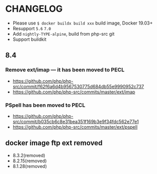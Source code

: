 # CHANGELOG

* Please use `$ docker buildx build xxx` build image, Docker 19.03+
* Resupport `5.6` `7.0`
* Add `nightly-TYPE-alpine`, build from php-src git
* Support buildkit

## 8.4

### Remove ext/imap — it has been moved to PECL

* https://github.com/php/php-src/commit/f62f6a6d4b9567530775d684db55e9990952c737
* https://github.com/php/php-src/commits/master/ext/imap

### PSpell has been moved to PECL

* https://github.com/php/php-src/commit/b035cb6c8e31bea351f169b3e9f34fdc562e77e1
* https://github.com/php/php-src/commits/master/ext/pspell

## docker image ftp ext removed

* 8.3.2(removed)
* 8.2.15(removed)
* 8.1.28(removed)
